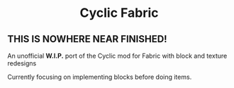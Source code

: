 <h1 align="center"> Cyclic Fabric </h1>
<h2> THIS IS NOWHERE NEAR FINISHED! </h2>
<p>An unofficial <b>W.I.P.</b> port of the Cyclic mod for Fabric with block and texture redesigns</p>
Currently focusing on implementing blocks before doing items.
